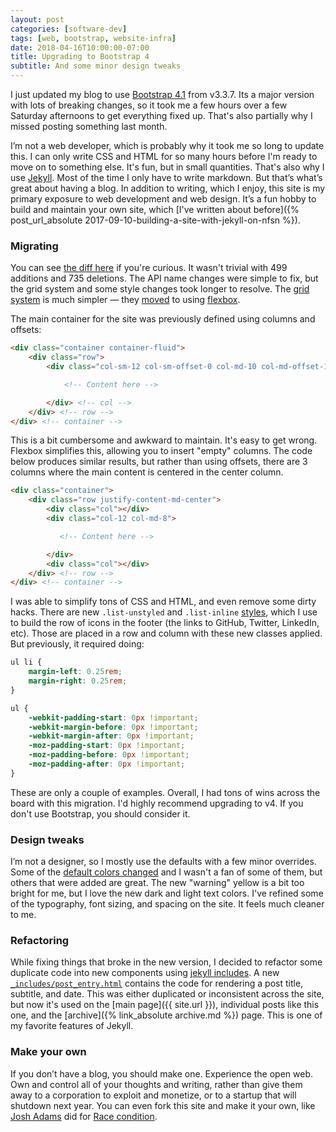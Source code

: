 ```yaml
---
layout: post
categories: [software-dev]
tags: [web, bootstrap, website-infra]
date: 2018-04-16T10:00:00-07:00
title: Upgrading to Bootstrap 4
subtitle: And some minor design tweaks
---
```


I just updated my blog to use [Bootstrap 4.1](https://blog.getbootstrap.com/2018/04/09/bootstrap-4-1/) from v3.3.7. Its a major version with lots of breaking changes, so it took me a few hours over a few Saturday afternoons to get everything fixed up. That's also partially why I missed posting something last month.

<!--excerpt-->

I’m not a web developer, which is probably why it took me so long to update this. I can only write CSS and HTML for so many hours before I'm ready to move on to something else. It's fun, but in small quantities. That's also why I use [Jekyll](https://jekyllrb.com). Most of the time I only have to write markdown. But that’s what’s great about having a blog. In addition to writing, which I enjoy, this site is my primary exposure to web development and web design. It’s a fun hobby to build and maintain your own site, which [I've written about before]({% post_url_absolute 2017-09-10-building-a-site-with-jekyll-on-nfsn %}).

### Migrating

You can see [the diff here](https://github.com/jessesquires/jessesquires.com/pull/75/files) if you're curious. It wasn't  trivial with 499 additions and 735 deletions. The API name changes were simple to fix, but the grid system and some style changes took longer to resolve. The [grid system](https://getbootstrap.com/docs/4.1/layout/grid/) is much simpler &mdash; they [moved](https://getbootstrap.com/docs/4.1/migration/#grid-system) to using [flexbox](https://developer.mozilla.org/en-US/docs/Web/CSS/CSS_Flexible_Box_Layout/Basic_Concepts_of_Flexbox).

The main container for the site was previously defined using columns and offsets:

```html
<div class="container container-fluid">
    <div class="row">
        <div class="col-sm-12 col-sm-offset-0 col-md-10 col-md-offset-1 col-lg-10 col-lg-offset-1">

            <!-- Content here -->

        </div> <!-- col -->
    </div> <!-- row -->
</div> <!-- container -->
```

This is a bit cumbersome and awkward to maintain. It's easy to get wrong. Flexbox simplifies this, allowing you to insert "empty" columns. The code below produces similar results, but rather than using offsets, there are 3 columns where the main content is centered in the center column.

```html
<div class="container">
    <div class="row justify-content-md-center">
        <div class="col"></div>
        <div class="col-12 col-md-8">

           <!-- Content here -->

        </div>
        <div class="col"></div>
    </div> <!-- row -->
</div> <!-- container -->
```

I was able to simplify tons of CSS and HTML, and even remove some dirty hacks. There are new `.list-unstyled` and `.list-inline` [styles](https://getbootstrap.com/docs/4.0/content/typography/#lists), which I use to build the row of icons in the footer (the links to GitHub, Twitter, LinkedIn, etc). Those are placed in a row and column with these new classes applied. But previously, it required doing:

```css
ul li {
    margin-left: 0.25rem;
    margin-right: 0.25rem;
}

ul {
    -webkit-padding-start: 0px !important;
    -webkit-margin-before: 0px !important;
    -webkit-margin-after: 0px !important;
    -moz-padding-start: 0px !important;
    -moz-padding-before: 0px !important;
    -moz-padding-after: 0px !important;
}
```

These are only a couple of examples. Overall, I had tons of wins across the board with this migration. I'd highly recommend upgrading to v4. If you don't use Bootstrap, you should consider it.

### Design tweaks

I’m not a designer, so I mostly use the defaults with a few minor overrides. Some of the [default colors changed](https://getbootstrap.com/docs/4.1/utilities/colors/) and I wasn't a fan of some of them, but others that were added are great. The new "warning" yellow is a bit too bright for me, but I love the new dark and light text colors. I've refined some of the typography, font sizing, and spacing on the site. It feels much cleaner to me.

### Refactoring

While fixing things that broke in the new version, I decided to refactor some duplicate code into new components using [jekyll includes](https://jekyllrb.com/docs/templates/#includes). A new [`_includes/post_entry.html`](https://github.com/jessesquires/jessesquires.com/blob/master/_includes/post_entry.html) contains the code for rendering a post title, subtitle, and date. This was either duplicated or inconsistent across the site, but now it's used on the [main page]({{ site.url }}), individual posts like this one, and the [archive]({% link_absolute archive.md %}) page. This is one of my favorite features of Jekyll.

### Make your own

If you don’t have a blog, you should make one. Experience the open web. Own and control all of your thoughts and writing, rather than give them away to a corporation to exploit and monetize, or to a startup that will shutdown next year. You can even fork this site and make it your own, like [Josh Adams](https://twitter.com/vermont42/status/983135699493830656) did for [Race condition](http://racecondition.software/blog/programmatic-layout/).
